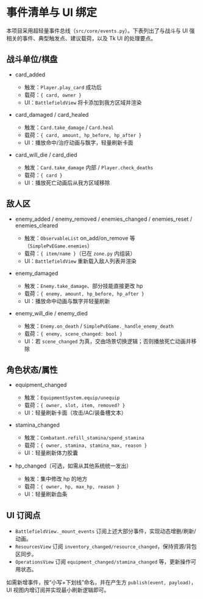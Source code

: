 # 事件清单与 UI 绑定

本项目采用超轻量事件总线（`src/core/events.py`）。下表列出了与战斗与 UI 强相关的事件、典型触发点、建议载荷，以及 Tk UI 的处理要点。

## 战斗单位/棋盘

- card_added
  - 触发：`Player.play_card` 成功后
  - 载荷：`{ card, owner }`
  - UI：`BattlefieldView` 将卡添加到我方区域并渲染

- card_damaged / card_healed
  - 触发：`Card.take_damage` / `Card.heal`
  - 载荷：`{ card, amount, hp_before, hp_after }`
  - UI：播放命中/治疗动画与飘字，轻量刷新卡面

- card_will_die / card_died
  - 触发：`Card.take_damage` 内部 / `Player.check_deaths`
  - 载荷：`{ card }`
  - UI：播放死亡动画后从我方区域移除

## 敌人区

- enemy_added / enemy_removed / enemies_changed / enemies_reset / enemies_cleared
  - 触发：`ObservableList` on_add/on_remove 等（`SimplePvEGame.enemies`）
  - 载荷：`{ item/name }`（已在 `zone.py` 内组装）
  - UI：`BattlefieldView` 重新载入敌人列表并渲染

- enemy_damaged
  - 触发：`Enemy.take_damage`、部分技能直接更改 hp
  - 载荷：`{ enemy, amount, hp_before, hp_after }`
  - UI：播放命中动画与飘字并轻量刷新

- enemy_will_die / enemy_died
  - 触发：`Enemy.on_death` / `SimplePvEGame._handle_enemy_death`
  - 载荷：`{ enemy, scene_changed: bool }`
  - UI：若 `scene_changed` 为真，交由场景切换逻辑；否则播放死亡动画并移除

## 角色状态/属性

- equipment_changed
  - 触发：`EquipmentSystem.equip/unequip`
  - 载荷：`{ owner, slot, item, removed? }`
  - UI：轻量刷新卡面（攻击/AC/装备槽文本）

- stamina_changed
  - 触发：`Combatant.refill_stamina/spend_stamina`
  - 载荷：`{ owner, stamina, stamina_max, reason }`
  - UI：轻量刷新体力胶囊

- hp_changed（可选，如需从其他系统统一发出）
  - 触发：集中修改 hp 的地方
  - 载荷：`{ owner, hp, max_hp, reason }`
  - UI：轻量刷新血条

## UI 订阅点

- `BattlefieldView._mount_events` 订阅上述大部分事件，实现动态增删/刷新/动画。
- `ResourcesView` 订阅 `inventory_changed/resource_changed`，保持资源/背包区同步。
- `OperationsView` 订阅 `equipment_changed/stamina_changed` 等，更新操作可用状态。

如需新增事件，按“小写+下划线”命名，并在产生方 `publish(event, payload)`，UI 视图内增订阅并实现最小刷新逻辑即可。
